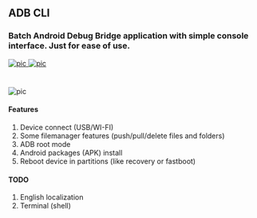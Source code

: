 ## ADB CLI
### Batch Android Debug Bridge application with simple console interface. Just for ease of use.
[![pic](https://img.shields.io/badge/status-beta-red.svg) ![pic](https://img.shields.io/badge/version-0.4-blue.svg)](https://github.com/angelokofficial/adb-cli-app/releases)
#
![pic](https://imgur.com/G2C4Vjx)
#### Features
1. Device connect (USB/WI-FI)
2. Some filemanager features (push/pull/delete files and folders)
3. ADB root mode
4. Android packages (APK) install
5. Reboot device in partitions (like recovery or fastboot) 
#### TODO
1. English localization
2. Terminal (shell)
